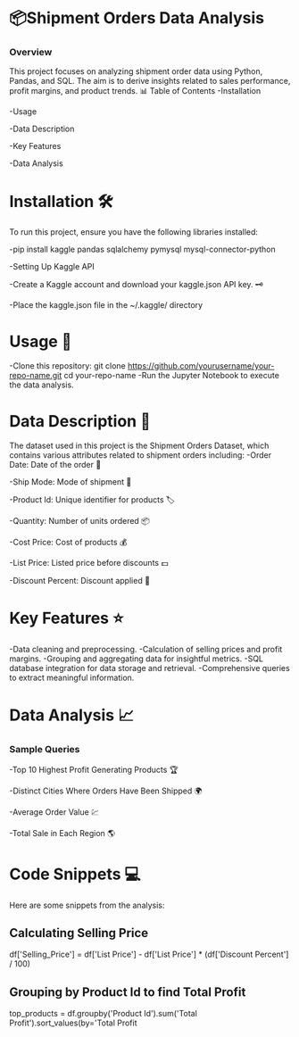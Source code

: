 # 📦Shipment Orders Data Analysis
### Overview
This project focuses on analyzing shipment order data using Python, Pandas, and SQL. The aim is to derive insights related to sales performance, profit margins, and product trends. 📊
Table of Contents
-Installation

-Usage

-Data Description

-Key Features

-Data Analysis

# Installation 🛠️
To run this project, ensure you have the following libraries installed:

-pip install kaggle pandas sqlalchemy pymysql mysql-connector-python

-Setting Up Kaggle API

-Create a Kaggle account and download your kaggle.json API key. 🗝️

-Place the kaggle.json file in the ~/.kaggle/ directory

# Usage 🚀
-Clone this repository:
git clone https://github.com/yourusername/your-repo-name.git
cd your-repo-name
-Run the Jupyter Notebook to execute the data analysis.

# Data Description 📄
The dataset used in this project is the Shipment Orders Dataset, which contains various attributes related to shipment orders including:
-Order Date: Date of the order 📅

-Ship Mode: Mode of shipment 🚚

-Product Id: Unique identifier for products 🏷️

-Quantity: Number of units ordered 📦

-Cost Price: Cost of products 💰

-List Price: Listed price before discounts 💵

-Discount Percent: Discount applied 🔖

# Key Features ⭐
-Data cleaning and preprocessing.
-Calculation of selling prices and profit margins.
-Grouping and aggregating data for insightful metrics.
-SQL database integration for data storage and retrieval.
-Comprehensive queries to extract meaningful information.
# Data Analysis 📈
### Sample Queries
-Top 10 Highest Profit Generating Products 🏆

-Distinct Cities Where Orders Have Been Shipped 🌍

-Average Order Value 💹

-Total Sale in Each Region 🌎

# Code Snippets 💻
Here are some snippets from the analysis:
## Calculating Selling Price
df['Selling_Price'] = df['List Price'] - df['List Price'] * (df['Discount Percent'] / 100)

## Grouping by Product Id to find Total Profit
top_products = df.groupby('Product Id').sum('Total Profit').sort_values(by='Total Profit
